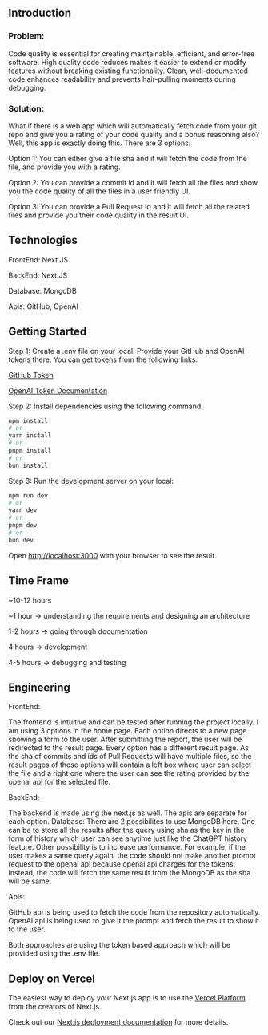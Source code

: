 ## Introduction
### Problem: 
Code quality is essential for creating maintainable, efficient, and error-free software. High quality code reduces makes it easier to extend or modify features without breaking existing functionality. Clean, well-documented code enhances readability and prevents hair-pulling moments during debugging.
### Solution:
What if there is a web app which will automatically fetch code from your git repo and give you a rating of your code quality and a bonus reasoning also? Well, this app is exactly doing this. There are 3 options:

Option 1: You can either give a file sha and it will fetch the code from the file, and provide you with a rating. 

Option 2: You can provide a commit id and it will fetch all the files and show you the code quality of all the files in a user friendly UI.

Option 3: You can provide a Pull Request Id and it will fetch all the related files and provide you their code quality in the result UI. 


## Technologies
FrontEnd: Next.JS

BackEnd: Next.JS

Database: MongoDB

Apis: GitHub, OpenAI

## Getting Started
Step 1: Create a .env file on your local. Provide your GitHub and OpenAI tokens there. You can get tokens from the following links:

[GitHub Token](https://docs.github.com/en/authentication/keeping-your-account-and-data-secure/managing-your-personal-access-tokens#creating-a-fine-grained-personal-access-token)

[OpenAI Token Documentation](https://platform.openai.com/docs/api-reference/authentication)

Step 2: Install dependencies using the following command:

```bash
npm install
# or
yarn install
# or
pnpm install
# or
bun install
```

Step 3: Run the development server on your local:

```bash
npm run dev
# or
yarn dev
# or
pnpm dev
# or
bun dev
```

Open [http://localhost:3000](http://localhost:3000) with your browser to see the result.

## Time Frame
~10-12 hours

~1 hour    ->  understanding the requirements and designing an architecture

1-2 hours  ->  going through documentation

4 hours    ->  development

4-5 hours  ->  debugging and testing


## Engineering
FrontEnd: 

The frontend is intuitive and can be tested after running the project locally. I am using 3 options in the home page. Each option directs to a new page showing a form to the user. After submitting the report, the user will be redirected to the result page. Every option has a different result page. As the sha of commits and ids of Pull Requests will have multiple files, so the result pages of these options will contain a left box where user can select the file and a right one where the user can see the rating provided by the openai api for the selected file.

BackEnd: 

The backend is made using the next.js as well. The apis are separate for each option.
Database: There are 2 possibilites to use MongoDB here. One can be to store all the results after the query using sha as the key in the form of history which user can see anytime just like the ChatGPT history feature. Other possibility is to increase performance. For example, if the user makes a same query again, the code should not make another prompt request to the openai api because openai api charges for the tokens. Instead, the code will fetch the same result from the MongoDB as the sha will be same.

Apis: 

GitHub api is being used to fetch the code from the repository automatically.
OpenAI api is being used to give it the prompt and fetch the result to show it to the user.

Both approaches are using the token based approach which will be provided using the .env file.

## Deploy on Vercel

The easiest way to deploy your Next.js app is to use the [Vercel Platform](https://vercel.com/new?utm_medium=default-template&filter=next.js&utm_source=create-next-app&utm_campaign=create-next-app-readme) from the creators of Next.js.

Check out our [Next.js deployment documentation](https://nextjs.org/docs/app/building-your-application/deploying) for more details.

